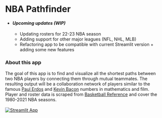 # NBA Pathfinder

* #### *Upcoming updates (WIP)*
  * Updating rosters for 22-23 NBA season
  * Adding support for other major leagues (NFL, NHL, MLB)
  * Refactoring app to be compatible with current Streamlit version + adding some new features

### About this app
The goal of this app is to find and visualize all the shortest paths between two NBA players by connecting them through mutual teammates. The resulting output will be a collaboration network of players similar to the famous [Paul Erdos](https://en.wikipedia.org/wiki/Erd%C5%91s_number) and [Kevin Bacon](https://en.wikipedia.org/wiki/Six_Degrees_of_Kevin_Bacon) numbers in mathematics and film.
Player and roster data is scraped from [Basketball Reference](https://www.basketball-reference.com/) and cover the 1980-2021 NBA seasons.
<br>
<br>
[![Streamlit App](https://static.streamlit.io/badges/streamlit_badge_black_white.svg)](https://nbapathfinder.streamlit.app/)
